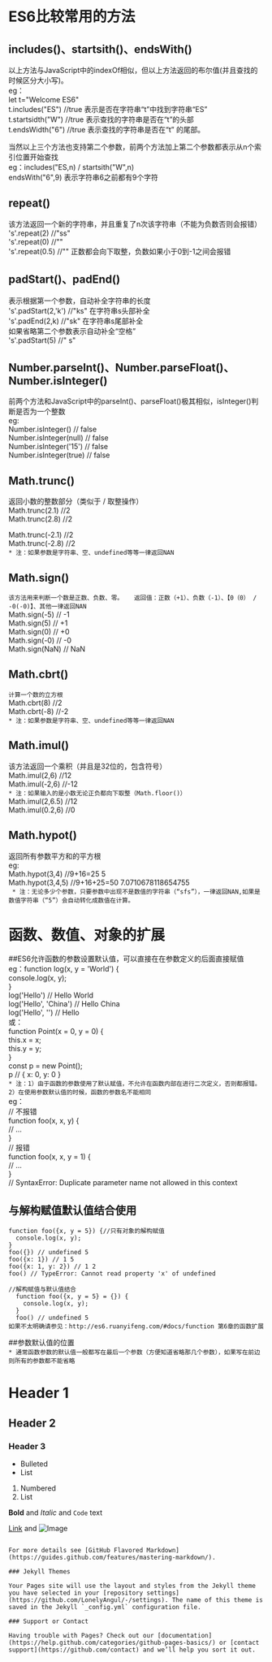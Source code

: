 # ES6比较常用的方法
  ## includes()、startsith()、endsWith()  
  以上方法与JavaScript中的indexOf相似，但以上方法返回的布尔值(并且查找的时候区分大小写)。  
  eg：  
    let t="Welcome ES6"    
    t.includes("ES") //true 表示是否在字符串“t”中找到字符串“ES”  
    t.startsidth("W") //true 表示查找的字符串是否在“t”的头部  
    t.endsWidth("6")  //true 表示查找的字符串是否在“t” 的尾部。  
 
  当然以上三个方法也支持第二个参数，前两个方法加上第二个参数都表示从n个索引位置开始查找  
      eg：includes("ES,n) / startsith("W",n)  
          endsWith("6",9) 表示字符串6之前都有9个字符  

## repeat()  
  该方法返回一个新的字符串，并且重复了n次该字符串（不能为负数否则会报错）  
  's'.repeat(2) //"ss"  
  's'.repeat(0) //""  
  's'.repeat(0.5) //"" 正数都会向下取整，负数如果小于0到-1之间会报错  

## padStart()、padEnd()  
  表示根据第一个参数，自动补全字符串的长度  
    's'.padStart(2,'k') //"ks" 在字符串s头部补全  
    's'.padEnd(2,k) //"sk"  在字符串s尾部补全  
    如果省略第二个参数表示自动补全“空格”  
    's'.padStart(5) //"    s"  

## Number.parseInt()、Number.parseFloat()、Number.isInteger()  
  前两个方法和JavaScript中的parseInt()、parseFloat()极其相似，isInteger()判断是否为一个整数  
  eg:  
  Number.isInteger() // false  
  Number.isInteger(null) // false  
  Number.isInteger('15') // false  
  Number.isInteger(true) // false  
  
## Math.trunc()  
  返回小数的整数部分（类似于 / 取整操作）  
  Math.trunc(2.1) //2  
  Math.trunc(2.8) //2  
  
  Math.trunc(-2.1) //2  
  Math.trunc(-2.8) //2  
  `* 注：如果参数是字符串、空、undefined等等一律返回NAN`  

## Math.sign()  
  `该方法用来判断一个数是正数、负数、零。  
  返回值：正数（+1）、负数（-1）、【0（0） / -0(-0)】、其他一律返回NAN`  
  Math.sign(-5) // -1  
  Math.sign(5) // +1  
  Math.sign(0) // +0  
  Math.sign(-0) // -0  
  Math.sign(NaN) // NaN  
  
## Math.cbrt()  
  `计算一个数的立方根`  
  Math.cbrt(8) //2  
  Math.cbrt(-8) //-2  
  `* 注：如果参数是字符串、空、undefined等等一律返回NAN`  
  
## Math.imul()  
  该方法返回一个乘积（并且是32位的，包含符号）  
  Math.imul(2,6) //12  
  Math.imul(-2,6) //-12  
  `* 注：如果输入的是小数无论正负都向下取整（Math.floor()）`  
  Math.imul(2,6.5) //12  
  Math.imul(0.2,6)  //0  

## Math.hypot()  
  返回所有参数平方和的平方根  
  eg:  
    Math.hypot(3,4) //9+16=25  5  
    Math.hypot(3,4,5) //9+16+25=50  7.0710678118654755  
 ` * 注：无论多少个参数，只要参数中出现不是数值的字符串（“sfs”），一律返回NAN,如果是数值字符串（“5”）会自动转化成数值在计算。`  

# 函数、数值、对象的扩展
  ##ES6允许函数的参数设置默认值，可以直接在在参数定义的后面直接赋值  
  eg：function log(x, y = 'World') {  
          console.log(x, y);  
      }  
      log('Hello') // Hello World  
      log('Hello', 'China') // Hello China  
      log('Hello', '') // Hello  
   或：  
      function Point(x = 0, y = 0) {  
          this.x = x;  
          this.y = y;  
      }  
      const p = new Point();  
      p // { x: 0, y: 0 }  
  `* 注：1）由于函数的参数使用了默认赋值，不允许在函数内部在进行二次定义，否则都报错。
         2）在使用参数默认值的时候，函数的参数名不能相同`  
   eg：  
        // 不报错  
        function foo(x, x, y) {  
          // ...  
        }  
        // 报错  
        function foo(x, x, y = 1) {  
          // ...  
        }  
        // SyntaxError: Duplicate parameter name not allowed in this context  
  ## 与解构赋值默认值结合使用
    function foo({x, y = 5}) {//只有对象的解构赋值  
      console.log(x, y);  
    }  
    foo({}) // undefined 5  
    foo({x: 1}) // 1 5  
    foo({x: 1, y: 2}) // 1 2  
    foo() // TypeError: Cannot read property 'x' of undefined  
    
    //解构赋值与默认值结合  
      function foo({x, y = 5} = {}) {  
        console.log(x, y);  
      }  
      foo() // undefined 5  
    如果不太明确请参见：http://es6.ruanyifeng.com/#docs/function 第6章的函数扩展
    
  ##参数默认值的位置  
    `* 通常函数参数的默认值一般都写在最后一个参数（方便知道省略那几个参数），如果写在前边则所有的参数都不能省略`  
    
# Header 1
## Header 2
### Header 3

- Bulleted
- List

1. Numbered
2. List

**Bold** and _Italic_ and `Code` text

[Link](url) and ![Image](src)
```

For more details see [GitHub Flavored Markdown](https://guides.github.com/features/mastering-markdown/).

### Jekyll Themes

Your Pages site will use the layout and styles from the Jekyll theme you have selected in your [repository settings](https://github.com/LonelyAngul/-/settings). The name of this theme is saved in the Jekyll `_config.yml` configuration file.

### Support or Contact

Having trouble with Pages? Check out our [documentation](https://help.github.com/categories/github-pages-basics/) or [contact support](https://github.com/contact) and we’ll help you sort it out.

